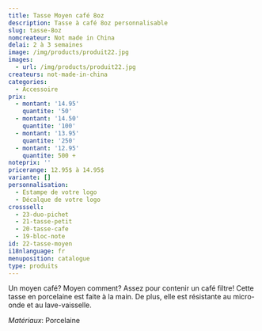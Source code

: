 ```yaml
---
title: Tasse Moyen café 8oz
description: Tasse à café 8oz personnalisable
slug: tasse-8oz
nomcreateur: Not made in China
delai: 2 à 3 semaines
image: /img/products/produit22.jpg
images:
  - url: /img/products/produit22.jpg
createurs: not-made-in-china
categories:
  - Accessoire
prix:
  - montant: '14.95'
    quantite: '50'
  - montant: '14.50'
    quantite: '100'
  - montant: '13.95'
    quantite: '250'
  - montant: '12.95'
    quantite: 500 +
noteprix: ''
pricerange: 12.95$ à 14.95$
variante: []
personnalisation:
  - Estampe de votre logo
  - Décalque de votre logo
crosssell:
  - 23-duo-pichet
  - 21-tasse-petit
  - 20-tasse-cafe
  - 19-bloc-note
id: 22-tasse-moyen
i18nlanguage: fr
menuposition: catalogue
type: produits
---
```

Un moyen café? Moyen comment? Assez pour contenir un café filtre! Cette tasse en porcelaine est faite à la main. De plus, elle est résistante au micro-onde et au lave-vaisselle.

_Matériaux_: Porcelaine




